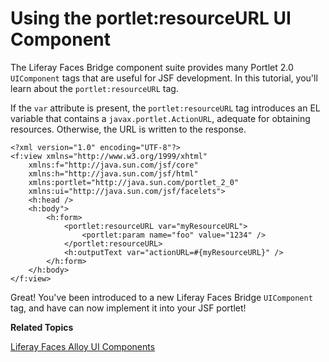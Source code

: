 # Using the portlet:resourceURL UI Component [](id=using-the-portletresourceurl-ui-component)

The Liferay Faces Bridge component suite provides many Portlet 2.0 `UIComponent`
tags that are useful for JSF development. In this tutorial, you'll learn about
the `portlet:resourceURL` tag. 

If the `var` attribute is present, the `portlet:resourceURL` tag introduces an
EL variable that contains a `javax.portlet.ActionURL`, adequate for obtaining
resources. Otherwise, the URL is written to the response. 

    <?xml version="1.0" encoding="UTF-8"?>
    <f:view xmlns="http://www.w3.org/1999/xhtml"
        xmlns:f="http://java.sun.com/jsf/core"
        xmlns:h="http://java.sun.com/jsf/html"
        xmlns:portlet="http://java.sun.com/portlet_2_0"
        xmlns:ui="http://java.sun.com/jsf/facelets">
        <h:head />
        <h:body">
            <h:form>
                <portlet:resourceURL var="myResourceURL">
                    <portlet:param name="foo" value="1234" />
                </portlet:resourceURL>
                <h:outputText var="actionURL=#{myResourceURL}" />
            </h:form>
        </h:body>
    </f:view>

Great! You've been introduced to a new Liferay Faces Bridge `UIComponent` tag,
and have can now implement it into your JSF portlet! 

**Related Topics**

[Liferay Faces Alloy UI Components](/develop/tutorials/-/knowledge_base/6-2/tutorials-test-jsf/liferay-faces-alloy-ui-components)
